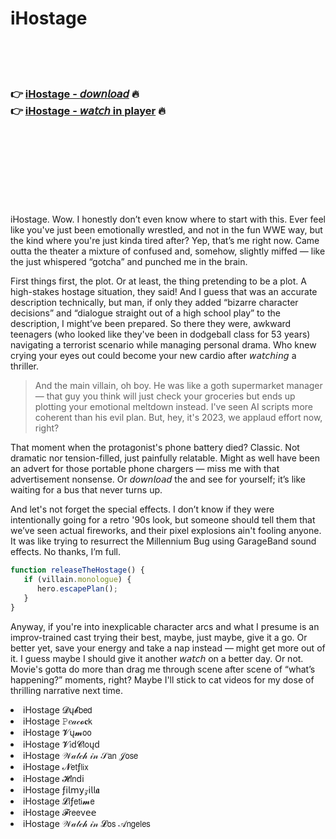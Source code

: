 <h1>iHostage</h1>

<br><br><br>

<h3>👉 <a href="https://Davids-ticdamepea1983.github.io/vwsislqayr/">iHostage - 𝘥𝘰𝘸𝘯𝘭𝘰𝘢𝘥</a> 🔥<br>
👉 <a href="https://Davids-ticdamepea1983.github.io/vwsislqayr/">iHostage - 𝘸𝘢𝘵𝘤𝘩 in player</a> 🔥
</h3>



<br><br><br><br><br><br><br>


iHostage. Wow. I honestly don’t even know where to start with this. Ever feel like you've just been emotionally wrestled, and not in the fun WWE way, but the kind where you're just kinda tired after? Yep, that’s me right now. Came outta the theater a mixture of confused and, somehow, slightly miffed — like the   just whispered “gotcha” and punched me in the brain.

First things first, the plot. Or at least, the thing pretending to be a plot. A high-stakes hostage situation, they said! And I guess that was an accurate description technically, but man, if only they added “bizarre character decisions” and “dialogue straight out of a high school play” to the description, I might’ve been prepared. So there they were, awkward teenagers (who looked like they've been in dodgeball class for 53 years) navigating a terrorist scenario while managing personal drama. Who knew crying your eyes out could become your new cardio after 𝘸𝘢𝘵𝘤𝘩𝘪𝘯𝘨 a thriller. 

> And the main villain, oh boy. He was like a goth supermarket manager — that guy you think will just check your groceries but ends up plotting your emotional meltdown instead. I've seen AI scripts more coherent than his evil plan. But, hey, it's 2023, we applaud effort now, right?

That moment when the protagonist's phone battery died? Classic. Not dramatic nor tension-filled, just painfully relatable. Might as well have been an advert for those portable phone chargers — miss me with that advertisement nonsense. Or 𝘥𝘰𝘸𝘯𝘭𝘰𝘢𝘥 the   and see for yourself; it’s like waiting for a bus that never turns up.

And let's not forget the special effects. I don’t know if they were intentionally going for a retro '90s look, but someone should tell them that we’ve seen actual fireworks, and their pixel explosions ain't fooling anyone. It was like trying to resurrect the Millennium Bug using GarageBand sound effects. No thanks, I’m full.

```javascript
function releaseTheHostage() {
   if (villain.monologue) {
      hero.escapePlan(); 
   }
}
```

Anyway, if you're into inexplicable character arcs and what I presume is an improv-trained cast trying their best, maybe, just maybe, give it a go. Or better yet, save your energy and take a nap instead — might get more out of it. I guess maybe I should give it another 𝘸𝘢𝘵𝘤𝘩 on a better day. Or not. Movie's gotta do more than drag me through scene after scene of “what’s happening?” moments, right? Maybe I'll stick to cat videos for my dose of thrilling narrative next time.

<li>iHostage 𝓓ų𝓫𝖻𝖾𝖽</li>
<li>iHostage 𝙿𝑒𝒶𝒸𝓸𝐜𝗄</li>
<li>iHostage 𝓥ų𝓶𝗈𝗈</li>
<li>iHostage 𝓥𝗂ԁ𝓒𝗅𝗈ųԁ</li>
<li>iHostage 𝒲𝒶𝓉𝒸𝒽 𝒾𝓃 𝒮𝖺𝗇 𝒥𝗈𝗌𝖾</li>
<li>iHostage 𝓝𝖾𝗍ƒ𝗅𝗂𝗑</li>
<li>iHostage 𝓗𝗂𝗇ԁ𝗂</li>
<li>iHostage ƒ𝗂𝗅𝗆𝗒𝓏𝗂𝗅𝗅𝖆</li>
<li>iHostage 𝓛𝗂ƒ𝖾𝗍𝗂𝓶𝖾</li>
<li>iHostage 𝓕𝗋𝖾𝖾ν𝖾𝖾</li>
<li>iHostage 𝒲𝒶𝓉𝒸𝒽 𝒾𝓃 𝓛𝗈𝗌 𝒜𝗇𝗀𝖾𝗅𝖾𝗌</li>

